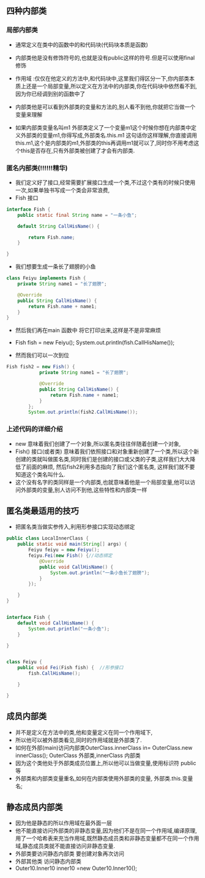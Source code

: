 ## 四种内部类
### 局部内部类
+ 通常定义在类中的函数中的和代码块(代码块本质是函数)
+ 内部类他是没有修饰符号的,也就是没有public这样的符号.但是可以使用final修饰
+ 作用域 :仅仅在他定义的方法中,和代码块中,这里我们得区分一下,你内部类本质上还是一个局部变量,所以定义在方法中的内部类,你在代码块中依然看不到,因为你已经调到别的函数中了
+ 内部类他是可以看到外部类的变量和方法的,别人看不到他,你就把它当做一个变量来理解

+ 如果内部类变量名叫m1 外部类定义了一个变量m1这个时候你想在内部类中定义外部类的变量m1,你得写成,外部类名.this.m1 这句话你这样理解,你直接调用this.m1,这个是内部类的m1,外部类的this再调用m1就可以了,同时你不用考虑这个this是否存在,只有外部类被创建了才会有内部类.

### 匿名内部类(!!!!!!精华)
+ 我们定义好了接口,经常需要扩展接口生成一个类,不过这个类有的时候只使用一次,如果单独书写成一个类会非常浪费,
+ Fish 接口
```java
interface Fish {
    public static final String name = "一条小鱼";

    default String CallHisName() {

        return Fish.name;
    }

}
```
+ 我们想要生成一条长了翅膀的小鱼
```java
class Feiyu implements Fish {
    private String name1 = "长了翅膀";

    @Override
    public String CallHisName() {
        return Fish.name + name1;
    }
}

```
+ 然后我们再在main 函数中 将它打印出来,这样是不是非常麻烦
+ Fish fish = new Feiyu();
        System.out.println(fish.CallHisName());

+ 然而我们可以一次到位
```java
Fish fish2 = new Fish() {
            private String name1 = "长了翅膀";

            @Override
            public String CallHisName() {
                return Fish.name + name1;
            }
        };
        System.out.println(fish2.CallHisName());
```
### 上述代码的详细介绍
+ new  意味着我们创建了一个对象,所以匿名类往往伴随着创建一个对象,
+ Fish() 接口(或者类) 意味着我们依照接口和对象重新创建了一个类,所以这个新创建的类就叫做匿名类,同时我们是创建的接口或父类的子类,这样我们大大降低了前面的麻烦, 然后fish2利用多态指向了我们这个匿名类, 这样我们就不要知道这个类名叫什么.
+ 这个没有名字的类同样是一个内部类,也就意味着他是一个局部变量,他可以访问外部类的变量,别人访问不到他,这些特性和内部类一样


## 匿名类最适用的技巧
+ 把匿名类当做实参传入,利用形参接口实现动态绑定
```java
public class LocalInnerClass {
    public static void main(String[] args) {
        Feiyu feiyu = new Feiyu();
        feiyu.Fei(new Fish() {//动态绑定
            @Override
            public void CallHisName() {
                System.out.println("一条小鱼长了翅膀");
            }
        });

    }
}


interface Fish {
    default void CallHisName() {
        System.out.println("一条小鱼");
    }

}


class Feiyu {
    public void Fei(Fish fish) {  //形参接口 
        fish.CallHisName();

    }

}


```



## 成员内部类
+ 并不是定义在方法中的类,他和变量定义在同一个作用域下,
+ 所以他可以被外部类看见,同时的作用域就是外部类了.
+ 如何在外部(main)访问内部类OuterClass.innerClass in= OuterClass.new innerClass(); OuterClass 外部类,innerClass 内部类
+ 因为这个类他处于外部类成员位置上,所以他可以当做变量,使用标识符 public等
+ 外部类和内部类变量重名,如何在内部类使用外部类的变量, 外部类.this.变量名;



## 静态成员内部类
+ 因为他是静态的所以作用域在最外面一层
+ 他不能直接访问外部类的非静态变量,因为他们不是在同一个作用域,编译原理,用了一个哈希表来充当作用域,既然静态成员类和非静态变量都不在同一个作用域,静态成员类就不能直接访问非静态变量.
+ 外部类要访问静态内部类 要创建对象再次访问
+ 外部其他类 访问静态内部类
+ Outer10.Inner10 inner10 =new Outer10.Inner10();